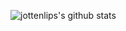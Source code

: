 ![jottenlips's github stats](https://github-readme-stats.vercel.app/api?username=jottenlips&show_icons=true&theme=synthwave)


